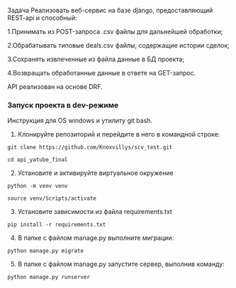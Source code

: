 Задача
Реализовать веб-сервис на базе django, предоставляющий REST-api и способный:

1.Принимать из POST-запроса .csv файлы для дальнейшей обработки;

2.Обрабатывать типовые deals.csv файлы, содержащие истории сделок;

3.Сохранять извлеченные из файла данные в БД проекта;

4.Возвращать обработанные данные в ответе на GET-запрос.


API реализован на основе  DRF.

### **Запуск проекта в dev-режиме**
Инструкция для OS windows и утилиту git bash.


1. Клонируйте репозиторий и перейдите в него в командной строке:

```
git clone https://github.com/Knoxvillys/scv_test.git
```

```
cd api_yatube_final
```

2. Установите и активируйте виртуальное окружение
```
python -m venv venv
``` 
```
source venv/Scripts/activate
```

3. Установите зависимости из файла requirements.txt
```
pip install -r requirements.txt
```

4. В папке с файлом manage.py выполните миграции:
```
python manage.py migrate
```

5. В папке с файлом manage.py запустите сервер, выполнив команду:
```
python manage.py runserver
```
